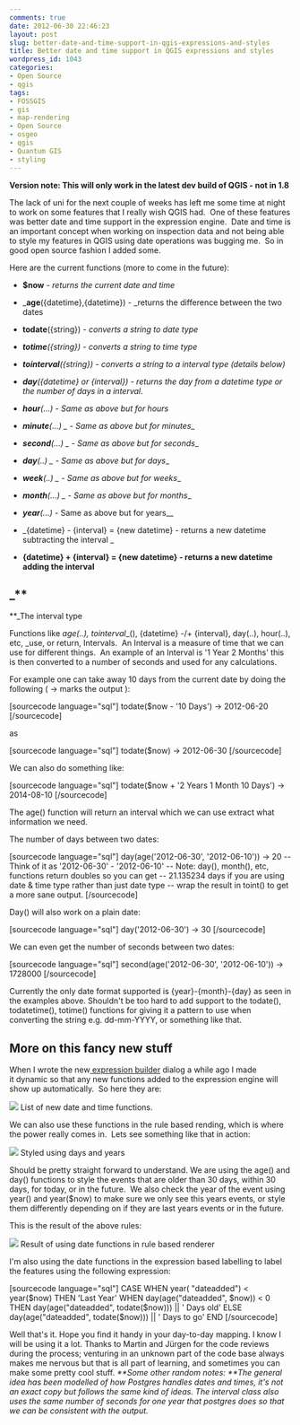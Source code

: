 ```yaml
---
comments: true
date: 2012-06-30 22:46:23
layout: post
slug: better-date-and-time-support-in-qgis-expressions-and-styles
title: Better date and time support in QGIS expressions and styles
wordpress_id: 1043
categories:
- Open Source
- qgis
tags:
- FOSSGIS
- gis
- map-rendering
- Open Source
- osgeo
- qgis
- Quantum GIS
- styling
---
```


**Version note: This will only work in the latest dev build of QGIS - not in 1.8**

The lack of uni for the next couple of weeks has left me some time at night to work on some features that I really wish QGIS had.  One of these features was better date and time support in the expression engine.  Date and time is an important concept when working on inspection data and not being able to style my features in QGIS using date operations was bugging me.  So in good open source fashion I added some.

Here are the current functions (more to come in the future):



	
  * **$now** - _returns the current date and time_

	
  * _**age**({datetime},{datetime}) - _returns the difference between the two dates

	
  * **todate**({string}) - _converts a string to date type_

	
  * _**totime**({string}) - converts a string to time type_

	
  * _**tointerval**({string}) - converts a string to a interval type (details below)_

	
  * _**day**({datetime} or {interval}) - returns the day from a datetime type or the number of days in a interval._

	
  * _**hour**(...) - Same as above but for hours_

	
  * _**minute**(...) _ - Same as above but for minutes__

	
  * _**second**(...) _ - Same as above but for seconds__

	
  * _**day**(..) _ - Same as above but for days__

	
  * _**week**(..) _ - Same as above but for weeks__

	
  * _**month**(...) _ - Same as above but for months__

	
  * _**year**(...)_ - Same as above but for years__

	
  * _{datetime} - {interval} = {new datetime} - returns a new datetime subtracting the interval _

	
  * __{datetime} + {interval} = {new datetime} - returns a new datetime adding the interval__




## _**
**_The interval type


Functions like _age(..),_ _tointerval__(), {datetime} -/+ {interval}, day(..), hour(..), etc, _use, or return, Intervals.  An Interval is a measure of time that we can use for different things.  An example of an Interval is '1 Year 2 Months' this is then converted to a number of seconds and used for any calculations.

For example one can take away 10 days from the current date by doing the following ( -> marks the output ):

[sourcecode language="sql"]
todate($now - '10 Days')
-> 2012-06-20
[/sourcecode]

as

[sourcecode language="sql"]
todate($now)
-> 2012-06-30
[/sourcecode]

We can also do something like:

[sourcecode language="sql"]
todate($now + '2 Years 1 Month 10 Days')
-> 2014-08-10
[/sourcecode]

The age() function will return an interval which we can use extract what information we need.

The number of days between two dates:

[sourcecode language="sql"]
day(age('2012-06-30', '2012-06-10'))
-> 20
-- Think of it as '2012-06-30' - '2012-06-10'
-- Note: day(), month(), etc, functions return doubles so you can get
-- 21.135234 days if you are using date & time type rather than just date type
-- wrap the result in toint() to get a more sane output.
[/sourcecode]

Day() will also work on a plain date:

[sourcecode language="sql"]
day('2012-06-30')
-> 30
[/sourcecode]

We can even get the number of seconds between two dates:

[sourcecode language="sql"]
second(age('2012-06-30', '2012-06-10'))
-> 1728000
[/sourcecode]

Currently the only date format supported is {year}-{month}-{day} as seen in the examples above. Shouldn't be too hard to add support to the todate(), todatetime(), totime() functions for giving it a pattern to use when converting the string e.g. dd-mm-YYYY, or something like that.


## More on this fancy new stuff


When I wrote the new[ expression builder](http://woostuff.wordpress.com/2011/10/27/expression-based-labeling/) dialog a while ago I made it dynamic so that any new functions added to the expression engine will show up automatically.  So here they are:

[![](http://woostuff.files.wordpress.com/2012/06/functions.png)](http://woostuff.files.wordpress.com/2012/06/functions.png) List of new date and time functions.

We can also use these functions in the rule based rending, which is where the power really comes in.  Lets see something like that in action:

[![](http://woostuff.files.wordpress.com/2012/06/dates-style1.png)](http://woostuff.files.wordpress.com/2012/06/dates-style1.png) Styled using days and years

Should be pretty straight forward to understand. We are using the age() and day() functions to style the events that are older than 30 days, within 30 days, for today, or in the future.  We also check the year of the event using year() and year($now) to make sure we only see this years events, or style them differently depending on if they are last years events or in the future.

This is the result of the above rules:

[![](http://woostuff.files.wordpress.com/2012/06/style-result.png)](http://woostuff.files.wordpress.com/2012/06/style-result.png) Result of using date functions in rule based renderer

I'm also using the date functions in the expression based labelling to label the features using the following expression:

[sourcecode language="sql"]
CASE
WHEN year( "dateadded") < year($now) THEN
	'Last Year'
WHEN day(age("dateadded", $now)) < 0 THEN
	day(age("dateadded", todate($now))) || ' Days old'
ELSE
	day(age("dateadded", todate($now))) || ' Days to go'
END
[/sourcecode]

Well that's it. Hope you find it handy in your day-to-day mapping. I know I will be using it a lot.
Thanks to Martin and Jürgen for the code reviews during the process; venturing in an unknown part of the code base always makes me nervous but that is all part of learning, and sometimes you can make some pretty cool stuff.
_**Some other random notes: **The general idea has been modelled of how Postgres handles dates and times, it's not an exact copy but follows the same kind of ideas. The interval class also uses the same number of seconds for one year that postgres does so that we can be consistent with the output._
